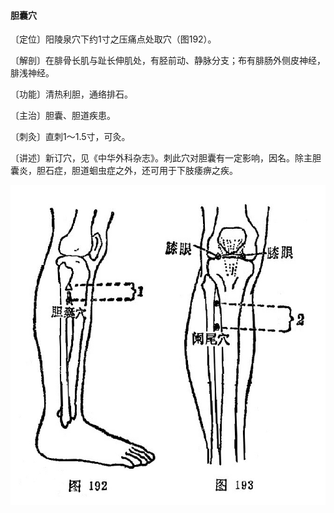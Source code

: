 #### 胆囊穴

〔定位〕阳陵泉穴下约1寸之压痛点处取穴（图192）。

〔解剖〕在腓骨长肌与趾长伸肌处，有胫前动、静脉分支；布有腓肠外侧皮神经，腓浅神经。

〔功能〕清热利胆，通络排石。

〔主治〕胆囊、胆道疾患。

〔刺灸〕直刺1～1.5寸，可灸。

〔讲述〕新订穴，见《中华外科杂志》。刺此穴对胆囊有一定影响，因名。除主胆囊炎，胆石症，胆道蛔虫症之外，还可用于下肢痿痹之疾。

![](img/图192、193.jpg)
